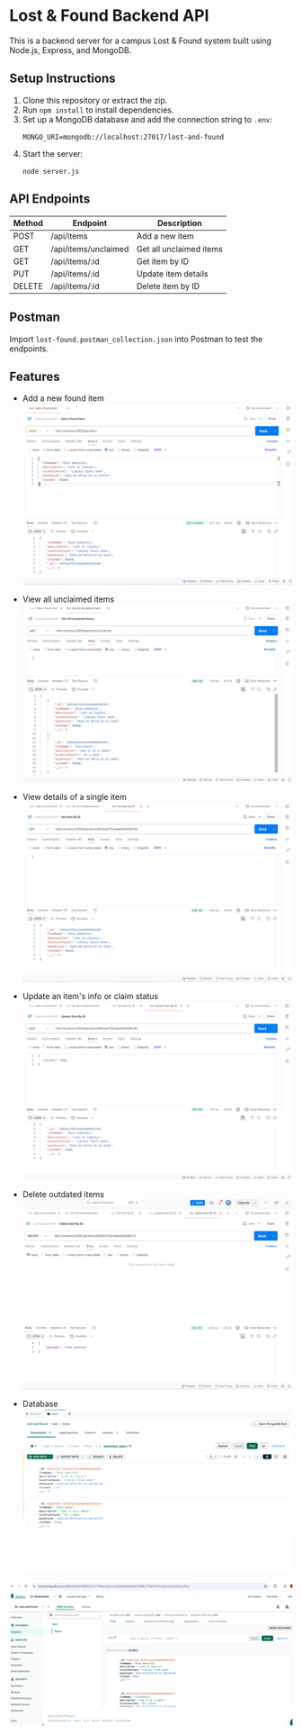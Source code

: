 # Lost & Found Backend API

This is a backend server for a campus Lost & Found system built using Node.js, Express, and MongoDB.

## Setup Instructions

1. Clone this repository or extract the zip.
2. Run `npm install` to install dependencies.
3. Set up a MongoDB database and add the connection string to `.env`:
   ```
   MONGO_URI=mongodb://localhost:27017/lost-and-found
   ```
4. Start the server:
   ```
   node server.js
   ```

## API Endpoints

| Method | Endpoint                     | Description                |
|--------|------------------------------|----------------------------|
| POST   | /api/items                   | Add a new item             |
| GET    | /api/items/unclaimed         | Get all unclaimed items    |
| GET    | /api/items/:id               | Get item by ID             |
| PUT    | /api/items/:id               | Update item details        |
| DELETE | /api/items/:id               | Delete item by ID          |

## Postman

Import `lost-found.postman_collection.json` into Postman to test the endpoints.


## Features

- Add a new found item
![Add found item](screenshots/Add_Found_Item.png)

- View all unclaimed items
![Get all items](screenshots/Get-all-items.png)

- View details of a single item
![Get an item](screenshots/Get-an-items.png)

- Update an item's info or claim status
![Update an item](screenshots/Update-an-item.png)

- Delete outdated items
![Delete an item](screenshots/Delete-an-item.png)

- Database
![All items in the database](screenshots/Lost-and-found_db.png)

![All items in the Atlas database](screenshots/Lost-and-found_db2.png)
